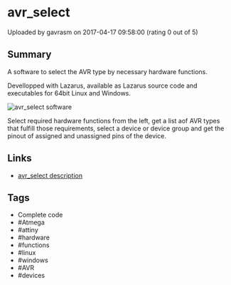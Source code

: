 # avr_select

Uploaded by gavrasm on 2017-04-17 09:58:00 (rating 0 out of 5)

## Summary

A software to select the AVR type by necessary hardware functions.


Devellopped with Lazarus, available as Lazarus source code and executables for 64bit Linux and Windows.


![avr_select software](https://community.atmel.com/sites/default/files/avr_select.gif "avr_select")


Select required hardware functions from the left, get a list aof AVR types that fulfill those requirements, select a device or device group and get the pinout of assigned and unassigned pins of the device.

## Links

- [avr_select description](http://www.avr-asm-tutorial.net/avr_en/overview/overview.html#selection)

## Tags

- Complete code
- #Atmega
- #attiny
- #hardware
- #functions
- #linux
- #windows
- #AVR
- #devices
